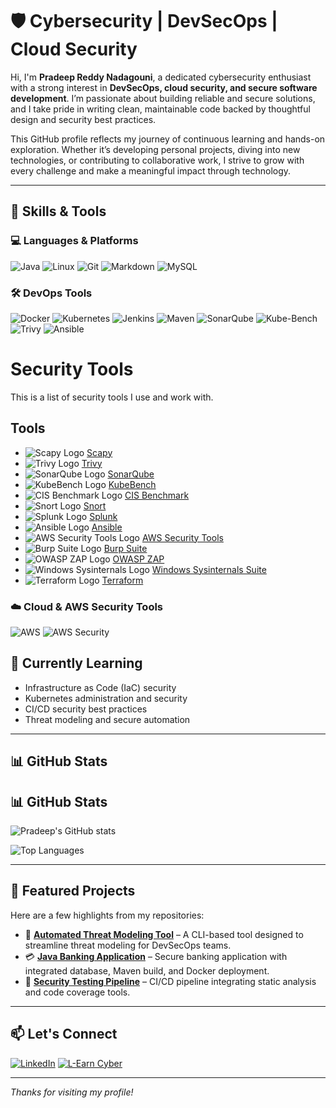 # 🛡️ Cybersecurity | DevSecOps | Cloud Security

Hi, I'm **Pradeep Reddy Nadagouni**, a dedicated cybersecurity enthusiast with a strong interest in **DevSecOps, cloud security, and secure software development**. I’m passionate about building reliable and secure solutions, and I take pride in writing clean, maintainable code backed by thoughtful design and security best practices.

This GitHub profile reflects my journey of continuous learning and hands-on exploration. Whether it’s developing personal projects, diving into new technologies, or contributing to collaborative work, I strive to grow with every challenge and make a meaningful impact through technology.

---

## 🔧 Skills & Tools

### 💻 Languages & Platforms
![Java](https://img.shields.io/badge/-Java-007396?logo=java&logoColor=white&style=for-the-badge)
![Linux](https://img.shields.io/badge/-Linux-FCC624?logo=linux&logoColor=black&style=for-the-badge)
![Git](https://img.shields.io/badge/-Git-F05032?logo=git&logoColor=white&style=for-the-badge)
![Markdown](https://img.shields.io/badge/-Markdown-000000?logo=markdown&logoColor=white&style=for-the-badge)
![MySQL](https://img.shields.io/badge/-MySQL-4479A1?logo=mysql&logoColor=white&style=for-the-badge)

### 🛠️ DevOps Tools
![Docker](https://img.shields.io/badge/-Docker-2496ED?logo=docker&logoColor=white&style=for-the-badge)
![Kubernetes](https://img.shields.io/badge/-Kubernetes-326CE5?logo=kubernetes&logoColor=white&style=for-the-badge)
![Jenkins](https://img.shields.io/badge/-Jenkins-D24939?logo=jenkins&logoColor=white&style=for-the-badge)
![Maven](https://img.shields.io/badge/-Maven-C71A36?logo=apachemaven&logoColor=white&style=for-the-badge)
![SonarQube](https://img.shields.io/badge/-SonarQube-4E9BCD?logo=sonarqube&logoColor=white&style=for-the-badge)
![Kube-Bench](https://img.shields.io/badge/-KubeBench-326CE5?logo=kubernetes&logoColor=white&style=for-the-badge)
![Trivy](https://img.shields.io/badge/-Trivy-0F172A?logo=aqua&logoColor=white&style=for-the-badge)
![Ansible](https://img.shields.io/badge/-Ansible-EE0000?logo=ansible&logoColor=white&style=for-the-badge)

# Security Tools

This is a list of security tools I use and work with.

## Tools

- ![Scapy Logo](https://upload.wikimedia.org/wikipedia/commons/thumb/0/0e/Scapy_logo.svg/320px-Scapy_logo.svg.png) [Scapy](https://scapy.readthedocs.io/en/latest/)
- ![Trivy Logo](https://raw.githubusercontent.com/aquasecurity/trivy/main/docs/images/trivy-logo.svg) [Trivy](https://github.com/aquasecurity/trivy)
- ![SonarQube Logo](https://www.sonarqube.org/images/logo.png) [SonarQube](https://www.sonarqube.org/)
- ![KubeBench Logo](https://raw.githubusercontent.com/aquasecurity/kube-bench/master/logo.png) [KubeBench](https://github.com/aquasecurity/kube-bench)
- ![CIS Benchmark Logo](https://www.cisecurity.org/wp-content/uploads/2020/07/CIS-Logo-Color.jpg) [CIS Benchmark](https://www.cisecurity.org/cis-benchmarks/)
- ![Snort Logo](https://www.snort.org/assets/images/snort-logo.svg) [Snort](https://www.snort.org/)
- ![Splunk Logo](https://www.splunk.com/content/dam/splunk-common/images/splunk_logo_rgb_color.svg) [Splunk](https://www.splunk.com/)
- ![Ansible Logo](https://upload.wikimedia.org/wikipedia/commons/4/4e/Ansible_logo.svg) [Ansible](https://www.ansible.com/)
- ![AWS Security Tools Logo](https://d1.awsstatic.com/logos/aws/aws-security/aws-security-services-identity-logos/aws-security-identity-logos.4fe88b1f57b43015a34ad3fa7b8765fe.png) [AWS Security Tools](https://aws.amazon.com/security/)
- ![Burp Suite Logo](https://portswigger.net/images/brand/burp-suite-logo-2022.svg) [Burp Suite](https://portswigger.net/burp)
- ![OWASP ZAP Logo](https://owasp.org/www-project-zap/images/owasp-zap-logo.svg) [OWASP ZAP](https://owasp.org/www-project-zap/)
- ![Windows Sysinternals Logo](https://upload.wikimedia.org/wikipedia/commons/e/e0/Sysinternals_Logo.svg) [Windows Sysinternals Suite](https://docs.microsoft.com/en-us/sysinternals/)
- ![Terraform Logo](https://www.terraform.io/assets/images/brand/logo-mark-16-9-6e25468f.svg) [Terraform](https://www.terraform.io/)


### ☁️ Cloud & AWS Security Tools
![AWS](https://img.shields.io/badge/-AWS-232F3E?logo=amazonaws&logoColor=white&style=for-the-badge)
![AWS Security](https://img.shields.io/badge/-AWS_Security-FF9900?logo=amazonaws&logoColor=white&style=for-the-badge)

## 🧠 Currently Learning

- Infrastructure as Code (IaC) security
- Kubernetes administration and security
- CI/CD security best practices
- Threat modeling and secure automation

---

## 📊 GitHub Stats

## 📊 GitHub Stats

![Pradeep's GitHub stats](https://github-readme-stats.vercel.app/api?username=pradeepreddy-code&show_icons=true&theme=tokyonight)

![Top Languages](https://github-readme-stats.vercel.app/api/top-langs/?username=pradeepreddy-code&layout=compact&theme=tokyonight)

---

## 📌 Featured Projects

Here are a few highlights from my repositories:

- 🔐 **[Automated Threat Modeling Tool](https://github.com/pradeep-reddy-nadagouni/threat-model-cli)** – A CLI-based tool designed to streamline threat modeling for DevSecOps teams.
- 💳 **[Java Banking Application](https://github.com/pradeep-reddy-nadagouni/java-banking-app)** – Secure banking application with integrated database, Maven build, and Docker deployment.
- 🧪 **[Security Testing Pipeline](https://github.com/pradeep-reddy-nadagouni/secure-pipeline-demo)** – CI/CD pipeline integrating static analysis and code coverage tools.

---

## 📫 Let's Connect

[![LinkedIn](https://img.shields.io/badge/-LinkedIn-0077B5?logo=linkedin&logoColor=white&style=for-the-badge)](https://www.linkedin.com/in/pradeep-reddy-nadagouni)
[![L-Earn Cyber](https://img.shields.io/badge/-L--Earn_Cyber-0A66C2?logo=linkedin&logoColor=white&style=for-the-badge)](https://www.linkedin.com/company/l-earn-cyber)

---

_Thanks for visiting my profile!_

